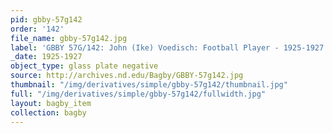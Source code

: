 ```yaml
---
pid: gbby-57g142
order: '142'
file_name: gbby-57g142.jpg
label: 'GBBY 57G/142: John (Ike) Voedisch: Football Player - 1925-1927'
_date: 1925-1927
object_type: glass plate negative
source: http://archives.nd.edu/Bagby/GBBY-57g142.jpg
thumbnail: "/img/derivatives/simple/gbby-57g142/thumbnail.jpg"
full: "/img/derivatives/simple/gbby-57g142/fullwidth.jpg"
layout: bagby_item
collection: bagby
---
```

